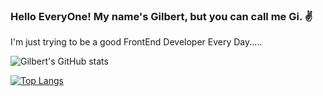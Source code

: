 ### Hello EveryOne! My name's Gilbert, but you can call me Gi. :v:
I'm just trying to be a good FrontEnd Developer Every Day.....


![Gilbert's GitHub stats](https://github-readme-stats.vercel.app/api?username=TineoGilbert&show_icons=true&theme=tokyonight)

[![Top Langs](https://github-readme-stats.vercel.app/api/top-langs/?username=TineoGilbert&layout=compact?theme=dark)](https://github.com/TineoGilbert/github-readme-stats)





